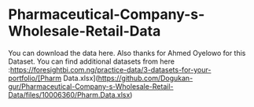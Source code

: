 # Pharmaceutical-Company-s-Wholesale-Retail-Data

You can download the data here. 
Also thanks for Ahmed Oyelowo for this Dataset.
You can find additional datasets from here :https://foresightbi.com.ng/practice-data/3-datasets-for-your-portfolio/[Pharm Data.xlsx](https://github.com/Dogukan-gur/Pharmaceutical-Company-s-Wholesale-Retail-Data/files/10006360/Pharm.Data.xlsx)
